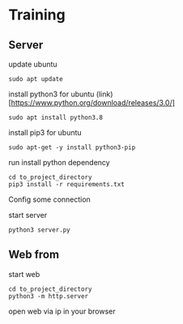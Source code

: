 # Training

## Server

update ubuntu
```
sudo apt update
```

install python3 for ubuntu (link)[https://www.python.org/download/releases/3.0/]
```
sudo apt install python3.8
```

install pip3 for ubuntu
```
sudo apt-get -y install python3-pip
```

run install python dependency
```
cd to_project_directory
pip3 install -r requirements.txt
```

Config some connection

start server
```
python3 server.py
```

## Web from

start web
```
cd to_project_directory
python3 -m http.server
```

open web via ip in your browser